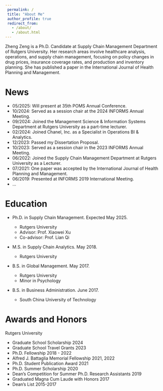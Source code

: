 ```yaml
---
 permalink: /
 title: "About Me"
 author_profile: true
 redirect_from: 
   - /about/
   - /about.html
---
```



Zheng Zeng is a Ph.D. Candidate at Supply Chain Management Department of Rutgers University. Her research areas involve healthcare analysis, operations, and supply chain management, focusing on policy changes in drug prices, insurance coverage rates, and production and inventory planning. She has published a paper in the International Journal of Health Planning and Management. 

News
======
* 05/2025: Will present at 35th POMS Annual Conference.
* 10/2024: Served as a session chair at the 2024 INFORMS Annual Meeting.
* 09/2024: Joined the Management Science & Information Systems Department at Rutgers University as a part-time lecturer. 
* 02/2024: Joined Chanel, Inc. as a Specialist in Operations BI & Analytics.
* 12/2023: Passed my Dissertation Proposal. 
* 10/2023: Served as a session chair in the 2023 INFORMS Annual Meeting.
* 06/2022: Joined the Supply Chain Management Department at Rutgers University as a Lecturer. 
* 07/2021: One paper was accepted by the International Journal of Health Planning and Management.
* 06/2019: Presented at INFORMS 2019 International Meeting.
* ...


Education 
======
* Ph.D. in Supply Chain Management. Expected May 2025.
  * Rutgers University
  * Advisor: Prof. Xiaowei Xu
  * Co-advisor: Prof. Lian Qi

* M.S. in Supply Chain Analytics. May 2018.
  * Rutgers University

* B.S. in Global Management. May 2017.
  * Rutgers University
  * Minor in Psychology
    
* B.S. in Business Administration. June 2017.
  * South China University of Technology

Awards and Honors
======
Rutgers University

*  Graduate School Scholarship 2024
*  Graduate School Travel Grants 2023
*  Ph.D. Fellowship 2018 - 2022
*  Alfred J. Battaglia Memorial Fellowship 2021, 2022
*  Ph.D. Student Publication Award 2021
*  Ph.D. Summer Scholarship 2020
*  Dean’s Competition for Summer Ph.D. Research Assistants 2019
*  Graduated Magna Cum Laude with Honors 2017
*  Dean’s List 2015-2017




